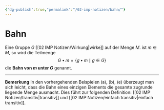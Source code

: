 ```yaml
---
{"dg-publish":true,"permalink":"/02-imp-notizen/bahn/"}
---
```


# Bahn
Eine Gruppe $G$ [[02 IMP Notizen/Wirkung|wirke]] auf der Menge $M$. ist $m\in M$, so wird die Teilmenge $$G\bullet m=\{g\bullet m\mid g\in G\}$$ die **Bahn von $m$ unter $G$** genannt. 

___
**Bemerkung**
In den vorhergehenden Beispielen (a), (b), (e) überzeugt man sich leicht, dass die Bahn eines einzigen Elements die gesamte zugrunde liegende Menge ausmacht. Dies führt zur folgenden Definition: [[02 IMP Notizen/transitiv|transitiv]] und [[02 IMP Notizen/einfach transitiv|einfach transitiv]].